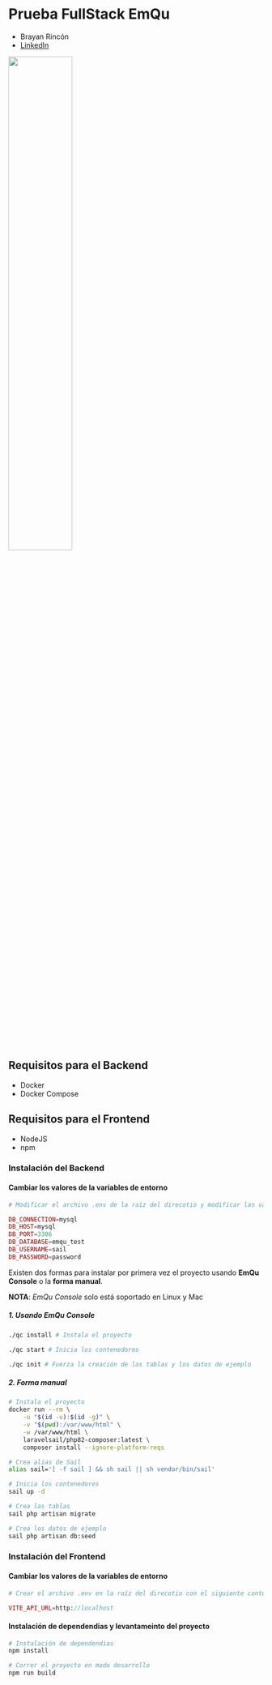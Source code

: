 # Prueba FullStack EmQu
- Brayan Rincón
- [LinkedIn](https://www.linkedin.com/in/bracodev)

[<img src="https://raw.githubusercontent.com/bracodev/emqu-backend/main/public/preview.gif" width="50%">](https://raw.githubusercontent.com/bracodev/emqu-backend/main/public/preview.webm "Preview")


## Requisitos para el Backend

- Docker
- Docker Compose

## Requisitos para el Frontend
- NodeJS
- npm

### Instalación del Backend

#### Cambiar los valores de la variables de entorno

```php
# Modificar el archivo .env de la raíz del direcotio y modificar las variables

DB_CONNECTION=mysql
DB_HOST=mysql
DB_PORT=3306
DB_DATABASE=emqu_test
DB_USERNAME=sail
DB_PASSWORD=password
```

Existen dos formas para instalar por primera vez el proyecto usando **EmQu Console** o la **forma manual**.

**NOTA**: *EmQu Console* solo está soportado en Linux y Mac

##### 1. Usando EmQu Console

```sh
./qc install # Instala el proyecto

./qc start # Inicia los contenedores

./qc init # Fuerza la creación de las tablas y los datos de ejemplo
```

##### 2. Forma manual

```sh
# Instala el proyecto
docker run --rm \
    -u "$(id -u):$(id -g)" \
    -v "$(pwd):/var/www/html" \
    -w /var/www/html \
    laravelsail/php82-composer:latest \
    composer install --ignore-platform-reqs

# Crea alias de Sail
alias sail='[ -f sail ] && sh sail || sh vendor/bin/sail'

# Inicia los contenedores
sail up -d 

# Crea las tablas
sail php artisan migrate

# Crea los datos de ejemplo
sail php artisan db:seed 
```

### Instalación del Frontend

#### Cambiar los valores de la variables de entorno
```php
# Crear el archivo .env en la raíz del direcotio con el siguiente contenido

VITE_API_URL=http://localhost
```

#### Instalación de dependendias y levantameinto del proyecto

```sh
# Instalación de dependendias
npm install

# Correr el proyecto en modo desarrollo
npm run build
```
